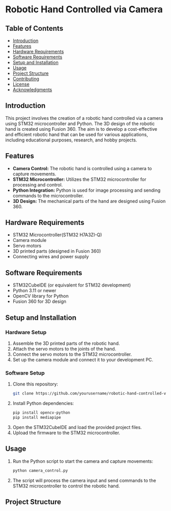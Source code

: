 # Robotic Hand Controlled via Camera

## Table of Contents

- [Introduction](#introduction)
- [Features](#features)
- [Hardware Requirements](#hardware-requirements)
- [Software Requirements](#software-requirements)
- [Setup and Installation](#setup-and-installation)
- [Usage](#usage)
- [Project Structure](#project-structure)
- [Contributing](#contributing)
- [License](#license)
- [Acknowledgments](#acknowledgments)

## Introduction

This project involves the creation of a robotic hand controlled via a camera using STM32 microcontroller and Python. The 3D design of the robotic hand is created using Fusion 360. The aim is to develop a cost-effective and efficient robotic hand that can be used for various applications, including educational purposes, research, and hobby projects.

## Features

- **Camera Control:** The robotic hand is controlled using a camera to capture movements.
- **STM32 Microcontroller:** Utilizes the STM32 microcontroller for processing and control.
- **Python Integration:** Python is used for image processing and sending commands to the microcontroller.
- **3D Design:** The mechanical parts of the hand are designed using Fusion 360.

## Hardware Requirements

- STM32 Microcontroller(STM32 H7A3ZI-Q)
- Camera module
- Servo motors
- 3D printed parts (designed in Fusion 360)
- Connecting wires and power supply

## Software Requirements

- STM32CubeIDE (or equivalent for STM32 development)
- Python 3.11 or newer
- OpenCV library for Python
- Fusion 360 for 3D design

## Setup and Installation

### Hardware Setup

1. Assemble the 3D printed parts of the robotic hand.
2. Attach the servo motors to the joints of the hand.
3. Connect the servo motors to the STM32 microcontroller.
4. Set up the camera module and connect it to your development PC.

### Software Setup

1. Clone this repository:
    ```sh
    git clone https://github.com/yourusername/robotic-hand-controlled-via-camera.git
    ```
2. Install Python dependencies:
    ```sh
    pip install opencv-python
    pip install mediapipe
    ```
3. Open the STM32CubeIDE and load the provided project files.
4. Upload the firmware to the STM32 microcontroller.

## Usage

1. Run the Python script to start the camera and capture movements:
    ```sh
    python camera_control.py
    ```
2. The script will process the camera input and send commands to the STM32 microcontroller to control the robotic hand.

## Project Structure

